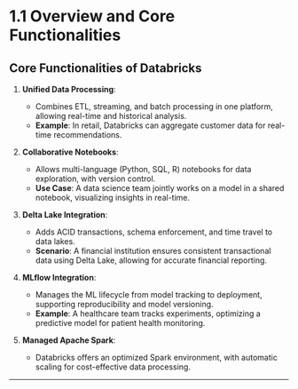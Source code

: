 
# 1.1 Overview and Core Functionalities

## Core Functionalities of Databricks
1. **Unified Data Processing**: 
   - Combines ETL, streaming, and batch processing in one platform, allowing real-time and historical analysis.
   - **Example**: In retail, Databricks can aggregate customer data for real-time recommendations.

2. **Collaborative Notebooks**: 
   - Allows multi-language (Python, SQL, R) notebooks for data exploration, with version control.
   - **Use Case**: A data science team jointly works on a model in a shared notebook, visualizing insights in real-time.

3. **Delta Lake Integration**:
   - Adds ACID transactions, schema enforcement, and time travel to data lakes.
   - **Scenario**: A financial institution ensures consistent transactional data using Delta Lake, allowing for accurate financial reporting.

4. **MLflow Integration**:
   - Manages the ML lifecycle from model tracking to deployment, supporting reproducibility and model versioning.
   - **Example**: A healthcare team tracks experiments, optimizing a predictive model for patient health monitoring.

5. **Managed Apache Spark**:
   - Databricks offers an optimized Spark environment, with automatic scaling for cost-effective data processing.

---
